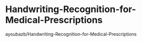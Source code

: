 # Handwriting-Recognition-for-Medical-Prescriptions
ayoubazb/Handwriting-Recognition-for-Medical-Prescriptions
